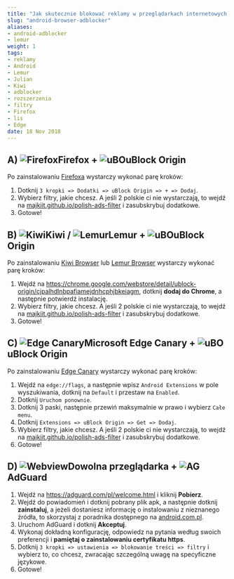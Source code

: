 ```yaml
---
title: "Jak skutecznie blokować reklamy w przeglądarkach internetowych na Androidzie?"
slug: "android-browser-adblocker"
aliases:
- android-adblocker
- lemur
weight: 1
tags:
- reklamy
- Android
- Lemur
- Julian
- Kiwi
- adblocker
- rozszerzenia
- filtry
- Firefox
- lis
- Edge
date: 18 Nov 2018
---
```


## A) ![Firefox]Firefox + ![uBO]uBlock Origin
Po zainstalowaniu [Firefoxa](https://play.google.com/store/apps/details?id=org.mozilla.firefox) wystarczy wykonać parę kroków:
1. Dotknij `3 kropki => Dodatki => uBlock Origin => + => Dodaj`.
2. Wybierz filtry, jakie chcesz. A jeśli 2 polskie ci nie wystarczają, to wejdź na [majkiit.github.io/polish-ads-filter](https://majkiit.github.io/polish-ads-filter/) i zasubskrybuj dodatkowe.
3. Gotowe!

## B) ![Kiwi]Kiwi / ![Lemur]Lemur + ![uBO]uBlock Origin
Po zainstalowaniu [Kiwi Browser](https://play.google.com/store/apps/details?id=com.kiwibrowser.browser) lub [Lemur Browser](https://play.google.com/store/apps/details?id=com.lemurbrowser.exts) wystarczy wykonać parę kroków:
1. Wejdź na https://chrome.google.com/webstore/detail/ublock-origin/cjpalhdlnbpafiamejdnhcphjbkeiagm, dotknij **dodaj do Chrome**, a następnie potwierdź instalację.
2. Wybierz filtry, jakie chcesz. A jeśli 2 polskie ci nie wystarczają, to wejdź na [majkiit.github.io/polish-ads-filter](https://majkiit.github.io/polish-ads-filter/) i zasubskrybuj dodatkowe.
3. Gotowe!

## C) ![Edge Canary]Microsoft Edge Canary + ![uBO]uBlock Origin
Po zainstalowaniu [Edge Canary](https://play.google.com/store/apps/details?id=com.microsoft.emmx.canary) wystarczy wykonać parę kroków:
1. Wejdź na `edge://flags`, a następnie wpisz `Android Extensions` w pole wyszukiwania, dotknij na `Default` i przestaw na `Enabled`.
2. Dotknij `Uruchom ponownie`.
3. Dotknij 3 paski, następnie przewiń maksymalnie w prawo i wybierz `Całe menu`.
4. Dotknij `Extensions => uBlock Origin => Get => Dodaj`.
5. Wybierz filtry, jakie chcesz. A jeśli 2 polskie ci nie wystarczają, to wejdź na [majkiit.github.io/polish-ads-filter](https://majkiit.github.io/polish-ads-filter/) i zasubskrybuj dodatkowe.
6. Gotowe!

## D) ![Webview]Dowolna przeglądarka + ![AG]AdGuard
1. Wejdź na https://adguard.com/pl/welcome.html i kliknij **Pobierz**.
2. Wejdź do powiadomień i dotknij pobrany plik apk, a następnie dotknij **zainstaluj**, a jeżeli dostaniesz informację o instalowaniu z nieznanego źródła, to skorzystaj z poradnika dostępnego na [android.com.pl](https://android.com.pl/porady/250018-aplikacje-z-nieznanych-zrodel/).
3. Uruchom AdGuard i dotknij **Akceptuj**.
4. Wykonaj dokładną konfigurację, odpowiedz na pytania według swoich preferencji i **pamiętaj o zainstalowaniu certyfikatu https**.
5. Dotknij `3 kropki => ustawienia => blokowanie treści => filtry` i wybierz to, co chcesz, zwracając szczególną uwagę na specyficzne językowe.
6. Gotowe!

[Firefox]: https://cdnjs.cloudflare.com/ajax/libs/browser-logos/74.1.0/firefox/firefox_24x24.png "Mozilla Firefox"
[Kiwi]: /polish-ads-filter/images/kiwi_24.png "Kiwi Browser"
[Lemur]: /polish-ads-filter/images/lemur_24.png "Lemur Browser"
[Edge Canary]: https://cdnjs.cloudflare.com/ajax/libs/browser-logos/74.1.0/edge-canary/edge-canary_24x24.png
[Webview]: https://cdnjs.cloudflare.com/ajax/libs/browser-logos/74.1.0/android-webview/android-webview_24x24.png

[uBO]: /polish-ads-filter/images/uBO_24.png
[AG]: /polish-ads-filter/images/AdGuard_logo_24.png
